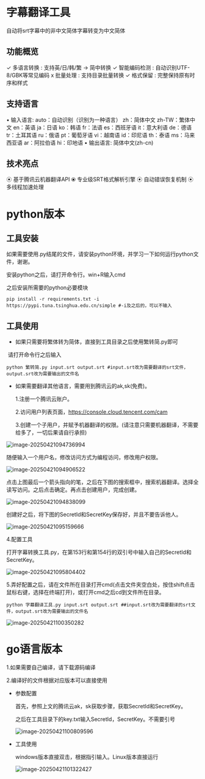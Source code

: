 # 字幕翻译工具
自动将srt字幕中的非中文简体字幕转变为中文简体

## 功能概览

 ✓ 多语言转换   : 支持英/日/韩/繁 → 简中转换
  ✓ 智能编码检测 : 自动识别UTF-8/GBK等常见编码
  x 批量处理     : 支持目录批量转换
  ✓ 格式保留     : 完整保持原有时序和样式

## 支持语言

 • 输入语言:     auto：自动识别（识别为一种语言）    zh：简体中文    zh-TW：繁体中文    en：英语    ja：日语    ko：韩语    fr：法语    es：西班牙语    it：意大利语    de：德语    tr：土耳其语    ru：俄语    pt：葡萄牙语    vi：越南语    id：印尼语    th：泰语    ms：马来西亚语    ar：阿拉伯语        hi：印地语
  • 输出语言: 简体中文(zh-cn)

## 技术亮点

  ⦿ 基于腾讯云机器翻译API
  ⦿ 专业级SRT格式解析引擎
  ⦿ 自动错误恢复机制
  ⦿ 多线程加速处理

# python版本

## 工具安装

如果需要使用.py结尾的文件，请安装python环境，并学习一下如何运行python文件，谢谢。

安装python之后，请打开命令行。win+R输入cmd

之后安装所需要的python必要模块

```
pip install -r requirements.txt -i https://pypi.tuna.tsinghua.edu.cn/simple #-i及之后的，可以不输入
```

## 工具使用

- 如果只需要将繁体转为简体，直接到工具目录之后使用繁转简.py即可

​	请打开命令行之后输入

```
python 繁转简.py input.srt output.srt #input.srt改为需要翻译的srt文件，output.srt改为需要输出的文件名
```

- 如果需要翻译其他语言，需要用到腾讯云的ak,sk(免费)。

  1.注册一个腾讯云账户。

  2.访问用户列表页面，https://console.cloud.tencent.com/cam

  3.创建一个子用户，并赋予机器翻译的权限。(请注意只需要机器翻译，不需要给多了，一切后果请自行承担)

![image-20250421094736994](https://github.com/user-attachments/assets/e0170d12-c21d-4db0-80a8-d370d43b1393)


  随便输入一个用户名，修改访问方式为编程访问，修改用户权限。

![image-20250421094906522](https://github.com/user-attachments/assets/019a1c62-7d08-4ce2-a47f-5fdffd633671)


  点击上图最后一个箭头指向的笔，之后在下图的搜索框中，搜索机器翻译。选择全读写访问。之后点击确定。再点击创建用户，完成创建。

  ![image-20250421094838099](https://github.com/user-attachments/assets/49b7a0d3-db5c-45c2-b3c3-97fccb2e84e6)


  创建好之后，将下图的SecretId和SecretKey保存好，并且不要告诉他人。

  ![image-20250421095159666](https://github.com/user-attachments/assets/2acd4c12-c59f-45ab-9ec7-e7ae885e3ad4)


  4.配置工具

  打开字幕转换工具.py，在第153行和第154行的双引号中输入自己的SecretId和SecretKey。

  ![image-20250421095804402](https://github.com/user-attachments/assets/db42d30c-5ca1-493a-91d2-268faa478ff3)


  5.弄好配置之后，请在文件所在目录打开cmd(点击文件夹空白处，按住shift点击鼠标右键，选择在终端打开)，或打开cmd之后cd到文件所在目录。

  ```
  python 字幕翻译工具.py input.srt output.srt ##input.srt改为需要翻译的srt文件，output.srt改为需要输出的文件名
  ```

  ![image-20250421100350282](https://github.com/user-attachments/assets/8330c9ed-f88d-4031-901d-d71fb1c43d67)


# go语言版本

1.如果需要自己编译，请下载源码编译

2.编译好的文件根据对应版本可以直接使用

- 参数配置

  首先，参照上文的腾讯云ak，sk获取步骤，获取SecretId和SecretKey。

  之后在工具目录下的key.txt输入SecretId，SecretKey。不需要引号

  ![image-20250421100809596](https://github.com/user-attachments/assets/205afd4d-7664-44b3-a7fe-194b8be2614a)


- 工具使用

  windows版本直接双击，根据指引输入。Linux版本直接运行

  ![image-20250421101322427](https://github.com/user-attachments/assets/7b2747d3-4c02-4a69-b15a-4a27f2dfc632)
